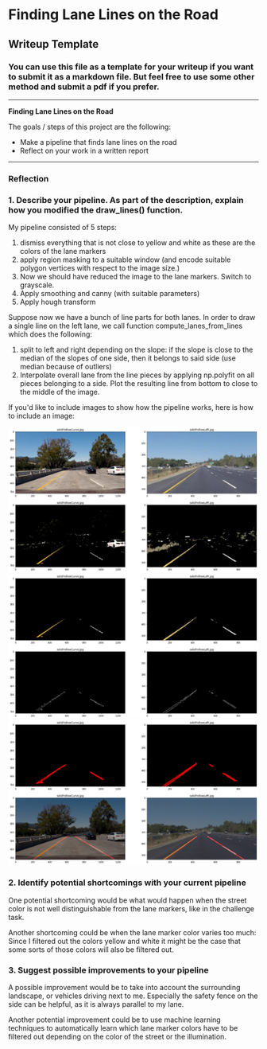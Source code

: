 # **Finding Lane Lines on the Road** 

## Writeup Template

### You can use this file as a template for your writeup if you want to submit it as a markdown file. But feel free to use some other method and submit a pdf if you prefer.

---

**Finding Lane Lines on the Road**

The goals / steps of this project are the following:
* Make a pipeline that finds lane lines on the road
* Reflect on your work in a written report


[//]: # (Image References)

[image1]: ./writeup/1.png "1"
[image2]: ./writeup/2.png "2"
[image3]: ./writeup/3.png "3"
[image4]: ./writeup/4.png "4"
[image5]: ./writeup/5.png "5"
[image6]: ./writeup/6.png "6"

---

### Reflection

### 1. Describe your pipeline. As part of the description, explain how you modified the draw_lines() function.

My pipeline consisted of 5 steps: 
1. dismiss everything that is not close to yellow and white as these are the colors of the lane markers
2. apply region masking to a suitable window (and encode suitable polygon vertices with respect to the image size.)
3. Now we should have reduced the image to the lane markers. Switch to grayscale.
4. Apply smoothing and canny (with suitable parameters)
5. Apply hough transform

Suppose now we have a bunch of line parts for both lanes. In order to draw a single line on the left lane, we call function compute_lanes_from_lines which does the following:
1. split to left and right depending on the slope: if the slope is close to the median of the slopes of one side, then it belongs to said side (use median because of outliers)
2. Interpolate overall lane from the line pieces by applying np.polyfit on all pieces belonging to a side. Plot the resulting line from bottom to close to the middle of the image.

If you'd like to include images to show how the pipeline works, here is how to include an image: 

![alt text][image1]
![alt text][image2]
![alt text][image3]
![alt text][image4]
![alt text][image5]
![alt text][image6]


### 2. Identify potential shortcomings with your current pipeline


One potential shortcoming would be what would happen when the street color is not well distinguishable from the lane markers, like in the challenge task.

Another shortcoming could be when the lane marker color varies too much: Since I filtered out the colors yellow and white it might be the case that some sorts of those colors will also be filtered out.


### 3. Suggest possible improvements to your pipeline

A possible improvement would be to take into account the surrounding landscape, or vehicles driving next to me. Especially the safety fence on the side can be helpful, as it is always parallel to my lane.

Another potential improvement could be to use machine learning techniques to automatically learn which lane marker colors have to be filtered out depending on the color of the street or the illumination.
